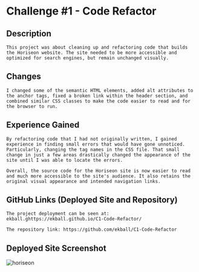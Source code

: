 # Challenge #1 - Code Refactor

## Description

    This project was about cleaning up and refactoring code that builds the Horiseon website. The site needed to be more accessible and optimized for search engines, but remain unchanged visually.

## Changes

    I changed some of the semantic HTML elements, added alt attributes to the anchor tags, fixed a broken link within the header section, and combined similar CSS classes to make the code easier to read and for the browser to run.

## Experience Gained

    By refactoring code that I had not originally written, I gained experience in finding small errors that would have gone unnoticed. Particularly, changing the tag names in the CSS file. That small change in just a few areas drastically changed the appearance of the site until I was able to locate the errors. 

    Overall, the source code for the Horiseon site is now easier to read and much more accessible to the site's audience. It also retains the original visual appearance and intended navigation links.

## GitHub Links (Deployed Site and Repository)

    The project deployment can be seen at: ekball.ghttps://ekball.github.io/C1-Code-Refactor/

    The repository link: https://github.com/ekball/C1-Code-Refactor

## Deployed Site Screenshot

![horiseon](./assets/images/screenshot.png)